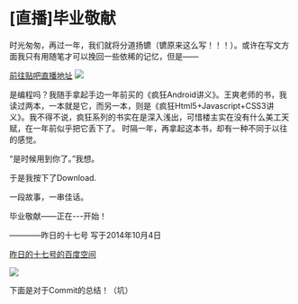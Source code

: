 [直播]毕业敬献     
=

时光匆匆，再过一年，我们就将分道扬镳（镳原来这么写！！！）。或许在写文方面我只有用随笔才可以挽回一些依稀的记忆，但是——

<a href="http://tieba.baidu.com/p/3330909563">前往贴吧直播地址</a>
<img src="http://www.tu265.com/di-6611a82b06e7a26dd9d2fd013bfb54fd.jpg" />

是编程吗？我随手拿起手边一年前买的《疯狂Android讲义》。王爽老师的书，我读过两本，一本就是它，而另一本，则是《疯狂Html5+Javascript+CSS3讲义》。我不得不说，疯狂系列的书实在是深入浅出，可惜楼主实在没有什么美工天赋，在一年前似乎把它丢下了。
时隔一年，再拿起这本书，却有一种不同于以往的感觉。


“是时候用到你了。”我想。


于是我按下了Download.


一段故事，一串佳话。


毕业敬献——正在---开始！



————昨日的十七号         写于2014年10月4日

<a href="http://hi.baidu.com/yesterday17">昨日的十七号的百度空间</a>

<img src="http://i0.hdslb.com/Wallpaper/sd-16x9.jpg" />


下面是对于Commit的总结！（坑）
